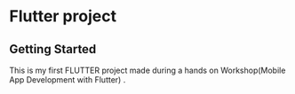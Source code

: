 # Flutter project
## Getting Started

This is my first FLUTTER project made during a hands on Workshop(Mobile App Development with Flutter) . 

